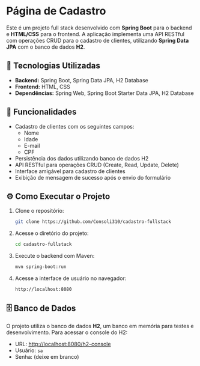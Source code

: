 # Página de Cadastro

Este é um projeto full stack desenvolvido com **Spring Boot** para o backend e **HTML/CSS** para o frontend. A aplicação implementa uma API RESTful com operações CRUD para o cadastro de clientes, utilizando **Spring Data JPA** com o banco de dados **H2**.

## 🚀 Tecnologias Utilizadas

- **Backend:** Spring Boot, Spring Data JPA, H2 Database
- **Frontend:** HTML, CSS
- **Dependências:** Spring Web, Spring Boot Starter Data JPA, H2 Database

## 📌 Funcionalidades

- Cadastro de clientes com os seguintes campos:
  - Nome
  - Idade
  - E-mail
  - CPF
- Persistência dos dados utilizando banco de dados H2
- API RESTful para operações CRUD (Create, Read, Update, Delete)
- Interface amigável para cadastro de clientes
- Exibição de mensagem de sucesso após o envio do formulário

## ⚙️ Como Executar o Projeto

1. Clone o repositório:
   ```sh
   git clone https://github.com/Consoli310/cadastro-fullstack
   ```
2. Acesse o diretório do projeto:
   ```sh
   cd cadastro-fullstack
   ```
3. Execute o backend com Maven:
   ```sh
   mvn spring-boot:run
   ```
4. Acesse a interface de usuário no navegador:
   ```
   http://localhost:8080
   ```

## 🗄️ Banco de Dados

O projeto utiliza o banco de dados **H2**, um banco em memória para testes e desenvolvimento. Para acessar o console do H2:

- URL: [http://localhost:8080/h2-console](http://localhost:8080/h2-console)
- Usuário: `sa`
- Senha: (deixe em branco)

